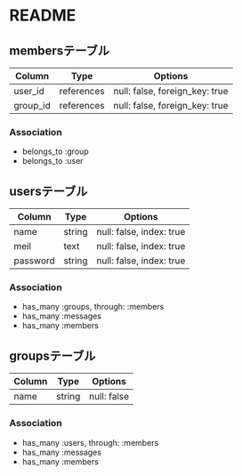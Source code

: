 # README

## membersテーブル

|Column|Type|Options|
|------|----|-------|
|user_id|references|null: false, foreign_key: true|
|group_id|references|null: false, foreign_key: true|

### Association
- belongs_to :group
- belongs_to :user


## usersテーブル
|Column|Type|Options|
|------|----|-------|
|name|string|null: false, index: true|
|meil|text|null: false, index: true|
|password|string|null: false, index: true|


### Association
- has_many :groups, through: :members
- has_many :messages
- has_many :members


## groupsテーブル
|Column|Type|Options|
|------|----|-------|
|name|string|null: false|

### Association
- has_many :users, through: :members
- has_many :messages
- has_many :members